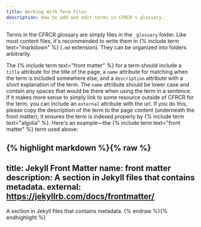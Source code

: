 ```yaml
---
title: Working With Term Files
description: How to add and edit terms in CFRCR's glossary.
---
```

Terms in the CFRCR glossary are simply files in the `_glossary` folder. Like most content files, it's recommended to write them in {% include term text="markdown" %} (`.md` extension). They can be organized into folders arbitrarily.

The {% include term text="front matter" %} for a term should include a `title` attribute for the title of the page, a  `name` attribute for matching when the term is included somewhere else, and a `description` attribute with a short explanation of the term. The `name` attribute should be lower case and contain any spaces that would be there when using the term in a sentence. If it makes more sense to simply link to some resource outside of CFRCR for the term, you can include an `external` attribute with the url. If you do this, please copy the description of the term to the page content (underneath the front matter); it ensures the term is indexed properly by {% include term text="algolia" %}. Here's an example&mdash;the {% include term text="front matter" %} term used above:

{% highlight markdown %}{% raw %}
---
title: Jekyll Front Matter
name: front matter
description: A section in Jekyll files that contains metadata.
external: https://jekyllrb.com/docs/frontmatter/
---
A section in Jekyll files that contains metadata.
{% endraw %}{% endhighlight %}